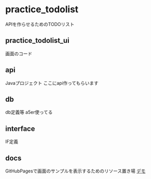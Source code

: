 # practice_todolist

APIを作らせるためのTODOリスト

## practice_todolist_ui
画面のコード

## api 
Javaプロジェクト
ここにapi作ってもらいます

## db
db定義等
a5er使ってる

## interface
IF定義

## docs
GitHubPagesで画面のサンプルを表示するためのリソース置き場
[デモ](https://suechon.github.io/practice_todolist/)

